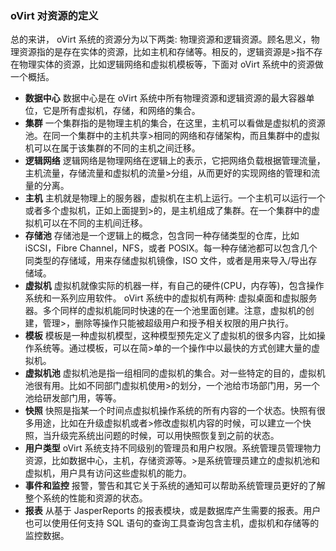 ### oVirt 对资源的定义

总的来讲， oVirt 系统的资源分为以下两类:
物理资源和逻辑资源。顾名思义，物理资源指的是存在实体的资源，比如主机和存储等。相反的，逻辑资源是>指不存在物理实体的资源，比如逻辑网络和虚拟机模板等，下面对
oVirt 系统中的资源做一个概括。

-   **数据中心** 数据中心是在 oVirt
    系统中所有物理资源和逻辑资源的最大容器单位，它是所有虚拟机，存储，和网络的集合。
-   **集群**
    一个集群指的是物理主机的集合，在这里，主机可以看做是虚拟机的资源池。在同一个集群中的主机共享>相同的网络和存储架构，而且集群中的虚拟机可以在属于该集群的不同的主机之间迁移。
-   **逻辑网络**
    逻辑网络是物理网络在逻辑上的表示，它把网络负载根据管理流量，主机流量，存储流量和虚拟机的流量>分组，从而更好的实现网络的管理和流量的分离。
-   **主机**
    主机就是物理上的服务器，虚拟机在主机上运行。一个主机可以运行一个或者多个虚拟机，正如上面提到>的，是主机组成了集群。在一个集群中的虚拟机可以在不同的主机间迁移。
-   **存储池** 存储池是一个逻辑上的概念，包含同一种存储类型的仓库，比如
    iSCSI，Fibre Channel，NFS，或者
    POSIX。每一种存储池都可以包含几个同类型的存储域，用来存储虚拟机镜像，ISO
    文件，或者是用来导入/导出存储域。
-   **虚拟机**
    虚拟机就像实际的机器一样，有自己的硬件(CPU，内存等)，包含操作系统和一系列应用软件。
    oVirt 系统中的虚拟机有两种:
    虚拟桌面和虚拟服务器。多个同样的虚拟机能同时快速的在一个池里面创建。注意，虚拟机的创建，管理>，删除等操作只能被超级用户和授予相关权限的用户执行。
-   **模板**
    模板是一种虚拟机模型，这种模型预先定义了虚拟机的很多内容，比如操作系统等。通过模板，可以在简>单的一个操作中以最快的方式创建大量的虚拟机。
-   **虚拟机池**
    虚拟机池是指一组相同的虚拟机的集合。对一些特定的目的，虚拟机池很有用。比如不同部门虚拟机使用>的划分，一个池给市场部门用，另一个池给研发部门用，等等。
-   **快照**
    快照是指某一个时间点虚拟机操作系统的所有内容的一个状态。快照有很多用途，比如在升级虚拟机或者>修改虚拟机内容的时候，可以建立一个快照，当升级完系统出问题的时候，可以用快照恢复到之前的状态。
-   **用户类型** oVirt
    系统支持不同级别的管理员和用户权限。系统管理员管理物力资源，比如数据中心，主机，存储资源等。>是系统管理员建立的虚拟机池和虚拟机，用户具有访问这些虚拟机的能力。
-   **事件和监控**
    报警，警告和其它关于系统的通知可以帮助系统管理员更好的了解整个系统的性能和资源的状态。
-   **报表** 从基于 JasperReports
    的报表模块，或是数据库产生需要的报表。用户也可以使用任何支持 SQL
    语句的查询工具查询包含主机，虚拟机和存储等的监控数据。
